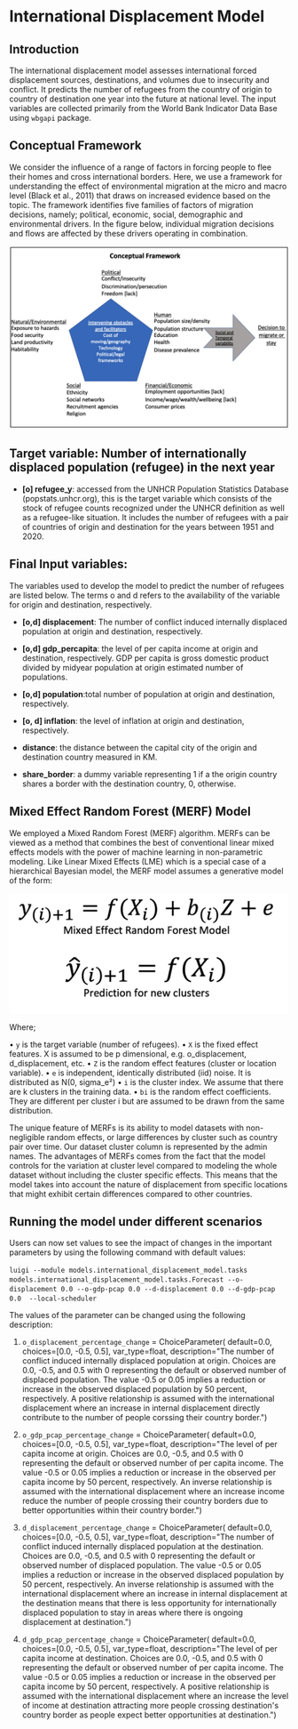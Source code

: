 # International Displacement Model


## Introduction 

The international displacement model assesses international forced displacement sources, destinations, and volumes due to insecurity and conflict. It predicts the number of refugees from the country of origin to country of destination one year into the future at national level. The input variables 
are collected primarily from the World Bank Indicator Data Base using `wbgapi` package.

## Conceptual Framework
We consider the influence of a range of factors in forcing people to flee their homes and cross international borders. Here, we use a framework for understanding the effect of environmental migration at the micro and macro level (Black et al., 2011) that draws on increased evidence based on the topic.  The framework identifies five families of factors of migration decisions, namely; political, economic, social, demographic and environmental drivers. In the figure below, individual migration decisions and flows are affected by these drivers operating in combination. 

![](readme_images/mental_model.png)

## Target variable: Number of internationally displaced population (refugee) in the next year

* **[o] refugee_y**: accessed from the UNHCR Population Statistics Database (popstats.unhcr.org), this is the target variable which consists of the stock of refugee counts recognized under the UNHCR definition as well as a refugee-like situation. It includes the number of refugees with a pair of countries of origin and destination for the years between 1951 and 2020.


## Final Input variables:
The variables used to develop the model to predict the number of refugees are listed below. The terms o and d refers to the availability of the variable for origin and destination, respectively.


* **[o,d] displacement**: The number of conflict induced internally displaced population at origin and destination, respectively.
* **[o,d] gdp_percapita**: the level of per capita income at origin and destination, respectively. GDP per capita is gross domestic product divided by midyear population at origin estimated number of populations. 
* **[o,d] population**:total number of population at origin and destination, respectively.

* **[o, d] inflation**: the level of inflation at origin and destination, respectively.
* **distance**: the distance between the capital city of the origin and destination country measured in KM.
* **share_border**: a dummy variable representing 1 if a the origin country shares a border with the destination country, 0, otherwise. 

## Mixed Effect Random Forest (MERF) Model

We employed a Mixed Random Forest (MERF) algorithm. MERFs can be viewed as a method that combines the best of conventional linear mixed effects models with the power of machine learning in non-parametric modeling. Like Linear Mixed Effects (LME) which is a special case of a hierarchical Bayesian model, the MERF model assumes a generative model of the form:

![](readme_images/merf.png)

Where;

•	`y` is the target variable (number of refugees).
•	`X` is the fixed effect features. X is assumed to be p dimensional, e.g. o_displacement, d_displacement,  etc.
•	`Z` is the random effect features (cluster or location variable). 
•	`e` is independent, identically distributed (iid) noise. It is distributed as N(0, sigma_e²)
•	`i` is the cluster index. We assume that there are k clusters in the training data.
•	`bi` is the random effect coefficients. They are different per cluster i but are assumed to be drawn from the same distribution. 

The unique feature of MERFs is its ability to model datasets with non-negligible random effects, or large differences by cluster such as country pair over time. Our dataset cluster column is represented by the admin names. The advantages of MERFs comes from the fact that the model controls for the variation at cluster level compared to modeling the whole dataset without including the cluster specific effects. This means that the model takes into account the nature of displacement from specific locations that might exhibit certain differences compared to other countries. 

## Running the model under different scenarios

Users can now set values to see the impact of changes in the important parameters by using the following command with default values:

`luigi --module models.international_displacement_model.tasks models.international_displacement_model.tasks.Forecast --o-displacement 0.0 --o-gdp-pcap 0.0 --d-displacement 0.0 --d-gdp-pcap 0.0  --local-scheduler`

The values of the parameter can be changed using the following description:

1. `o_displacement_percentage_change` = ChoiceParameter(
        default=0.0,
        choices=[0.0, -0.5, 0.5],
        var_type=float,
        description="The number of conflict induced internally displaced population at origin. Choices are 0.0, -0.5, and 0.5 with 0 representing the default or observed number of displaced population. The value -0.5 or 0.05 implies a reduction or increase in the observed displaced population by 50 percent, respectively. A positive relationship is assumed with the international displacement where an increase in internal displacement directly contribute to the number of people corssing their country border.")
2. `o_gdp_pcap_percentage_change` = ChoiceParameter(
        default=0.0,
        choices=[0.0, -0.5, 0.5],
        var_type=float,
        description="The level of per capita income at origin. Choices are 0.0, -0.5, and 0.5 with 0 representing the default or observed number of per capita income. The value -0.5 or 0.05 implies a reduction or increase in the observed per capita income by 50 percent, respectively. An inverse relationship is assumed with the international displacement where an increase income reduce the number of people crossing their country borders due to better opportunities within their country border.")
    
3. `d_displacement_percentage_change` = ChoiceParameter(
        default=0.0,
        choices=[0.0, -0.5, 0.5],
        var_type=float,
        description="The number of conflict induced internally displaced population at the destination. Choices are 0.0, -0.5, and 0.5 with 0 representing the default or observed number of displaced population. The value -0.5 or 0.05 implies a reduction or increase in the observed displaced population by 50 percent, respectively. An inverse relationship is assumed with the international displacement where an increase in internal displacement at the destination means that there is less opportunity for internationally displaced population to stay in areas where there is ongoing displacement at destination.")
4. `d_gdp_pcap_percentage_change` = ChoiceParameter(
            default=0.0,
            choices=[0.0, -0.5, 0.5],
            var_type=float,
            description="The level of per capita income at destination. Choices are 0.0, -0.5, and 0.5 with 0 representing the default or observed number of per capita income. The value -0.5 or 0.05 implies a reduction or increase in the observed per capita income by 50 percent, respectively. A positive relationship is assumed with the international displacement where an increase the level of income at destination attracting more people crossing destination's country border as people expect better opportunities at destination.")